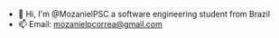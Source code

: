 - 👋 Hi, I'm @MozanielPSC a software engineering student from Brazil
- 📫 Email: mozanielpcorrea@gmail.com

<!---
MozanielPSC/MozanielPSC is a ✨ special ✨ repository because its `README.md` (this file) appears on your GitHub profile.
You can click the Preview link to take a look at your changes.
--->
